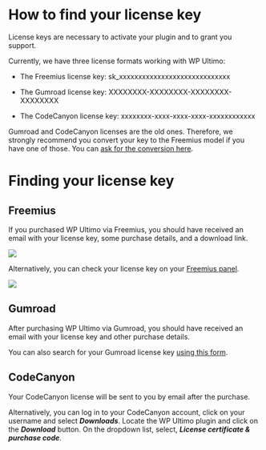 # How to find your license key

License keys are necessary to activate your plugin and to grant you support.

Currently, we have three license formats working with WP Ultimo:

  * The Freemius license key: sk_xxxxxxxxxxxxxxxxxxxxxxxxxxxxx

  * The Gumroad license key: XXXXXXXX-XXXXXXXX-XXXXXXXX-XXXXXXXX

  * The CodeCanyon license key: xxxxxxxx-xxxx-xxxx-xxxx-xxxxxxxxxxxx

Gumroad and CodeCanyon licenses are the old ones. Therefore, we strongly recommend you convert your key to the Freemius model if you have one of those. You can [ask for the conversion here](https://wpultimo.com/convert-your-license/).

# Finding your license key

## Freemius

If you purchased WP Ultimo via Freemius, you should have received an email with your license key, some purchase details, and a download link.

![](assets/images/089c2543.png)

Alternatively, you can check your license key on your [Freemius panel](https://freemius.com/).

![](assets/images/af881d46.png)

## Gumroad

After purchasing WP Ultimo via Gumroad, you should have received an email with your license key and other purchase details.

You can also search for your Gumroad license key [using this form](https://app.gumroad.com/license-key-lookup).

## CodeCanyon

Your CodeCanyon license will be sent to you by email after the purchase.

Alternatively, you can log in to your CodeCanyon account, click on your username and select _**Downloads**_. Locate the WP Ultimo plugin and click on the _**Download**_ button. On the dropdown list, select, _**License certificate & purchase code**_.
